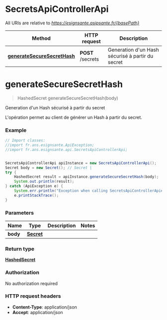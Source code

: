 # SecretsApiControllerApi

All URIs are relative to *https://esignsante.asipsante.fr/{basePath}*

Method | HTTP request | Description
------------- | ------------- | -------------
[**generateSecureSecretHash**](SecretsApiControllerApi.md#generateSecureSecretHash) | **POST** /secrets | Generation d&#x27;un Hash sécurisé à partir du secret

<a name="generateSecureSecretHash"></a>
# **generateSecureSecretHash**
> HashedSecret generateSecureSecretHash(body)

Generation d&#x27;un Hash sécurisé à partir du secret

L&#x27;opération permet au client de générer un Hash à partir du secret. 

### Example
```java
// Import classes:
//import fr.ans.esignsante.ApiException;
//import fr.ans.esignsante.api.SecretsApiControllerApi;


SecretsApiControllerApi apiInstance = new SecretsApiControllerApi();
Secret body = new Secret(); // Secret | 
try {
    HashedSecret result = apiInstance.generateSecureSecretHash(body);
    System.out.println(result);
} catch (ApiException e) {
    System.err.println("Exception when calling SecretsApiControllerApi#generateSecureSecretHash");
    e.printStackTrace();
}
```

### Parameters

Name | Type | Description  | Notes
------------- | ------------- | ------------- | -------------
 **body** | [**Secret**](Secret.md)|  |

### Return type

[**HashedSecret**](HashedSecret.md)

### Authorization

No authorization required

### HTTP request headers

 - **Content-Type**: application/json
 - **Accept**: application/json

